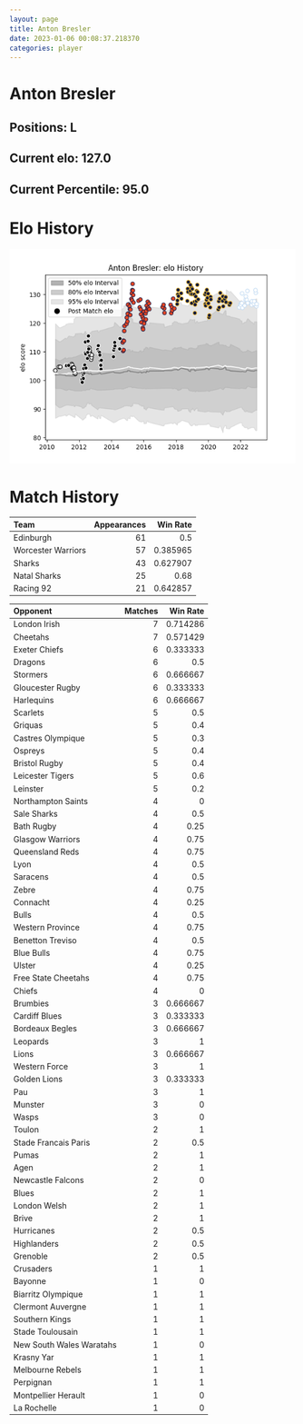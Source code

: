 ```yaml
---  
layout: page  
title: Anton Bresler  
date: 2023-01-06 00:08:37.218370  
categories: player  
---
```

# Anton Bresler

## Positions: L

## Current elo: 127.0

## Current Percentile: 95.0

# Elo History


![elo history](history_AntonBresler.png)
# Match History


| Team               |   Appearances |   Win Rate |
|:-------------------|--------------:|-----------:|
| Edinburgh          |            61 |   0.5      |
| Worcester Warriors |            57 |   0.385965 |
| Sharks             |            43 |   0.627907 |
| Natal Sharks       |            25 |   0.68     |
| Racing 92          |            21 |   0.642857 |

| Opponent                 |   Matches |   Win Rate |
|:-------------------------|----------:|-----------:|
| London Irish             |         7 |   0.714286 |
| Cheetahs                 |         7 |   0.571429 |
| Exeter Chiefs            |         6 |   0.333333 |
| Dragons                  |         6 |   0.5      |
| Stormers                 |         6 |   0.666667 |
| Gloucester Rugby         |         6 |   0.333333 |
| Harlequins               |         6 |   0.666667 |
| Scarlets                 |         5 |   0.5      |
| Griquas                  |         5 |   0.4      |
| Castres Olympique        |         5 |   0.3      |
| Ospreys                  |         5 |   0.4      |
| Bristol Rugby            |         5 |   0.4      |
| Leicester Tigers         |         5 |   0.6      |
| Leinster                 |         5 |   0.2      |
| Northampton Saints       |         4 |   0        |
| Sale Sharks              |         4 |   0.5      |
| Bath Rugby               |         4 |   0.25     |
| Glasgow Warriors         |         4 |   0.75     |
| Queensland Reds          |         4 |   0.75     |
| Lyon                     |         4 |   0.5      |
| Saracens                 |         4 |   0.5      |
| Zebre                    |         4 |   0.75     |
| Connacht                 |         4 |   0.25     |
| Bulls                    |         4 |   0.5      |
| Western Province         |         4 |   0.75     |
| Benetton Treviso         |         4 |   0.5      |
| Blue Bulls               |         4 |   0.75     |
| Ulster                   |         4 |   0.25     |
| Free State Cheetahs      |         4 |   0.75     |
| Chiefs                   |         4 |   0        |
| Brumbies                 |         3 |   0.666667 |
| Cardiff Blues            |         3 |   0.333333 |
| Bordeaux Begles          |         3 |   0.666667 |
| Leopards                 |         3 |   1        |
| Lions                    |         3 |   0.666667 |
| Western Force            |         3 |   1        |
| Golden Lions             |         3 |   0.333333 |
| Pau                      |         3 |   1        |
| Munster                  |         3 |   0        |
| Wasps                    |         3 |   0        |
| Toulon                   |         2 |   1        |
| Stade Francais Paris     |         2 |   0.5      |
| Pumas                    |         2 |   1        |
| Agen                     |         2 |   1        |
| Newcastle Falcons        |         2 |   0        |
| Blues                    |         2 |   1        |
| London Welsh             |         2 |   1        |
| Brive                    |         2 |   1        |
| Hurricanes               |         2 |   0.5      |
| Highlanders              |         2 |   0.5      |
| Grenoble                 |         2 |   0.5      |
| Crusaders                |         1 |   1        |
| Bayonne                  |         1 |   0        |
| Biarritz Olympique       |         1 |   1        |
| Clermont Auvergne        |         1 |   1        |
| Southern Kings           |         1 |   1        |
| Stade Toulousain         |         1 |   1        |
| New South Wales Waratahs |         1 |   0        |
| Krasny Yar               |         1 |   1        |
| Melbourne Rebels         |         1 |   1        |
| Perpignan                |         1 |   1        |
| Montpellier Herault      |         1 |   0        |
| La Rochelle              |         1 |   0        |